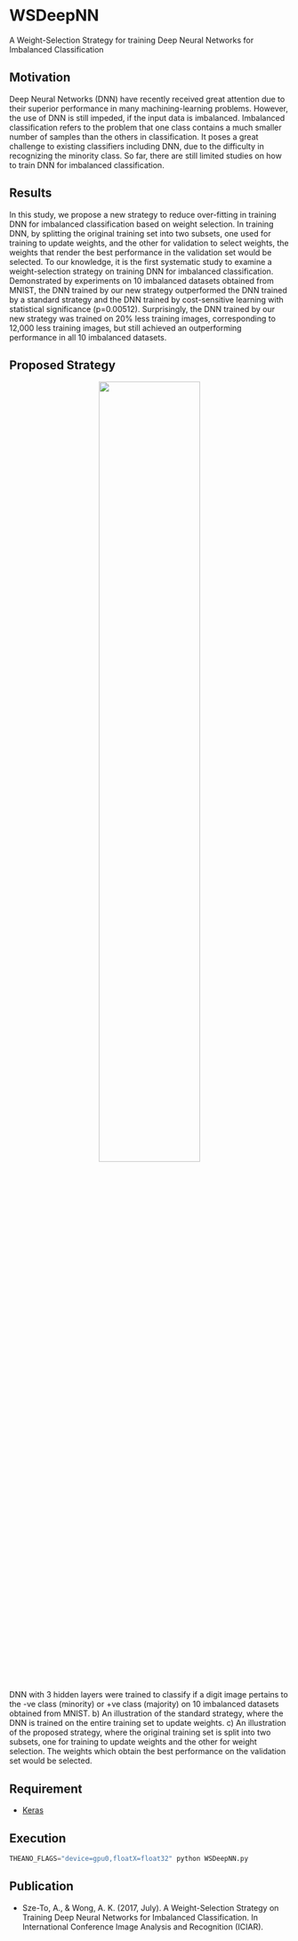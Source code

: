 # WSDeepNN
A Weight-Selection Strategy for training Deep Neural Networks for Imbalanced Classification

## Motivation
Deep Neural Networks (DNN) have recently received great attention due to their superior performance in many machining-learning problems. However, the use of DNN is still impeded, if the input data is imbalanced. Imbalanced classification refers to the problem that one class contains a much smaller number of samples than the others in classification. It poses a great challenge to existing classifiers including DNN, due to the difficulty in recognizing the minority class. So far, there are still limited studies on how to train DNN for imbalanced classification. 

## Results
In this study, we propose a new strategy to reduce over-fitting in training DNN for imbalanced classification based on weight selection. In training DNN, by splitting the original training set into two subsets, one used for training to update weights, and the other for validation to select weights, the weights that render the best performance in the validation set would be selected. To our knowledge, it is the first systematic study to examine a weight-selection strategy on training DNN for imbalanced classification. Demonstrated by experiments on 10 imbalanced datasets obtained from MNIST, the DNN trained by our new strategy outperformed the DNN trained by a standard strategy and the DNN trained by cost-sensitive learning with statistical significance (p=0.00512). Surprisingly, the DNN trained by our new strategy was trained on 20% less training images, corresponding to 12,000 less training images, but still achieved an outperforming performance in all 10 imbalanced datasets.

## Proposed Strategy
<p align="center"><img width=60% src="https://github.com/antoniosehk/WSDeepNN/blob/master/content/overview.png"></p>
DNN with 3 hidden layers were trained to classify if a digit image pertains to the -ve class (minority) or +ve class (majority) on 10 imbalanced datasets obtained from MNIST. b) An illustration of the standard strategy, where the DNN is trained on the entire training set to update weights. c) An illustration of the proposed strategy, where the original training set is split into two subsets, one for training to update weights and the other for weight selection. The weights which obtain the best performance on the validation set would be selected.

## Requirement
* [Keras](https://keras.io)

## Execution
```python
THEANO_FLAGS="device=gpu0,floatX=float32" python WSDeepNN.py
```
## Publication
* Sze-To, A., & Wong, A. K. (2017, July). A Weight-Selection Strategy on Training Deep Neural Networks for Imbalanced Classification. In International Conference Image Analysis and Recognition (ICIAR). 
